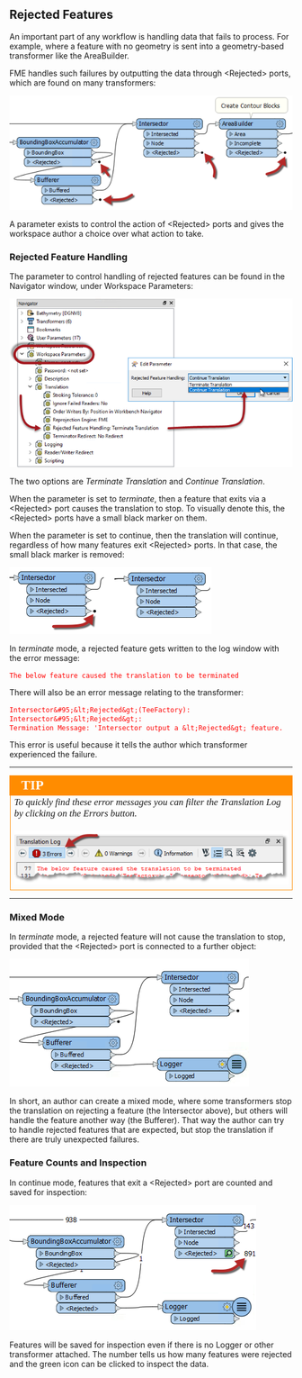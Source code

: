 ## Rejected Features ##

An important part of any workflow is handling data that fails to process. For example, where a feature with no geometry is sent into a geometry-based transformer like the AreaBuilder.

FME handles such failures by outputting the data through &lt;Rejected&gt; ports, which are found on many transformers:

![](./Images/Img3.004.RejectedPorts.png)

A parameter exists to control the action of &lt;Rejected&gt; ports and gives the workspace author a choice over what action to take.


### Rejected Feature Handling ###

The parameter to control handling of rejected features can be found in the Navigator window, under Workspace Parameters:

![](./Images/Img3.005.RejectedFeatureParameter.png)

The two options are *Terminate Translation* and *Continue Translation*.

When the parameter is set to *terminate*, then a feature that exits via a &lt;Rejected&gt; port causes the translation to stop. To visually denote this, the &lt;Rejected&gt; ports have a small black marker on them.

When the parameter is set to continue, then the translation will continue, regardless of how many features exit &lt;Rejected&gt; ports. In that case, the small black marker is removed:

![](./Images/Img3.006.RejectedFeatureMarkers.png)

In *terminate* mode, a rejected feature gets written to the log window with the error message:

<font color="red">

    The below feature caused the translation to be terminated

</font>

There will also be an error message relating to the transformer:

<font color="red">

    Intersector&#95;&lt;Rejected&gt;(TeeFactory): Intersector&#95;&lt;Rejected&gt;:
    Termination Message: 'Intersector output a &lt;Rejected&gt; feature.

</font>

This error is useful because it tells the author which transformer experienced the failure.

---

<!--Tip Section-->

<table style="border-spacing: 0px">
<tr>
<td style="vertical-align:middle;background-color:darkorange;border: 2px solid darkorange">
<i class="fa fa-info-circle fa-lg fa-pull-left fa-fw" style="color:white;padding-right: 12px;vertical-align:text-top"></i>
<span style="color:white;font-size:x-large;font-weight: bold;font-family:serif">TIP</span>
</td></tr>
<tr>
<td style="border: 1px solid darkorange">
<span style="font-family:serif; font-style:italic; font-size:larger">
To quickly find these error messages you can filter the Translation Log by clicking on the Errors button.
<br><br>
<img src="./Images/Img3.500.FilterError.png">
</span>
</td>
</tr>
</table>

---


### Mixed Mode ###

In *terminate* mode, a rejected feature will not cause the translation to stop, provided that the &lt;Rejected&gt; port is connected to a further object:

![](./Images/Img3.007.RejectedFeatureMixedMode.png)

In short, an author can create a mixed mode, where some transformers stop the translation on rejecting a feature (the Intersector above), but others will handle the feature another way (the Bufferer). That way the author can try to handle rejected features that are expected, but stop the translation if there are truly unexpected failures.


### Feature Counts and Inspection ###

In continue mode, features that exit a &lt;Rejected&gt; port are counted and saved for inspection:

![](./Images/Img3.008.RejectedFeatureCount.png)

Features will be saved for inspection even if there is no Logger or other transformer attached. The number tells us how many features were rejected and the green icon can be clicked to inspect the data.
